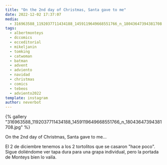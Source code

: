 ```yaml
---
title: "On the 2nd day of Christmas, Santa gave to me"
date: 2022-12-02 17:37:07
media: 
  - 316963588_1192037711434188_1459119649668551766_n_18043647394381708.jpg
tags: 
  - albertmonteys
  - dccomics
  - ecceditorial
  - mikeljanin
  - tomking
  - catwoman
  - batman
  - advent
  - adviento
  - navidad
  - christmas
  - comics
  - tebeos
  - adviento2022
template: instagram
author: neverbot
---
```


{% gallery "316963588_1192037711434188_1459119649668551766_n_18043647394381708.jpg" %}

On the 2nd day of Christmas, Santa gave to me...

El 2 de diciembre tenemos a los 2 tortolitos que se casaron "hace poco". Sigue doliéndome ver tapa dura para una grapa individual, pero la portada de Monteys bien lo valía.
